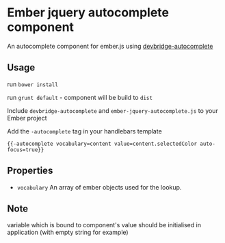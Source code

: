 # Ember jquery autocomplete component

An autocomplete component for ember.js using [devbridge-autocomplete](https://github.com/devbridge/jQuery-Autocomplete)

## Usage

run ```bower install```

run ```grunt default``` - component will be build to ```dist```

Include ```devbridge-autocomplete``` and ```ember-jquery-autocomplete.js``` to your Ember project

Add the ```-autocomplete``` tag in your handlebars template

```
{{-autocomplete vocabulary=content value=content.selectedColor auto-focus=true}}
```

## Properties

- ```vocabulary``` An array of ember objects used for the lookup.

## Note

variable which is bound to component's value should be initialised in application (with empty string for example)